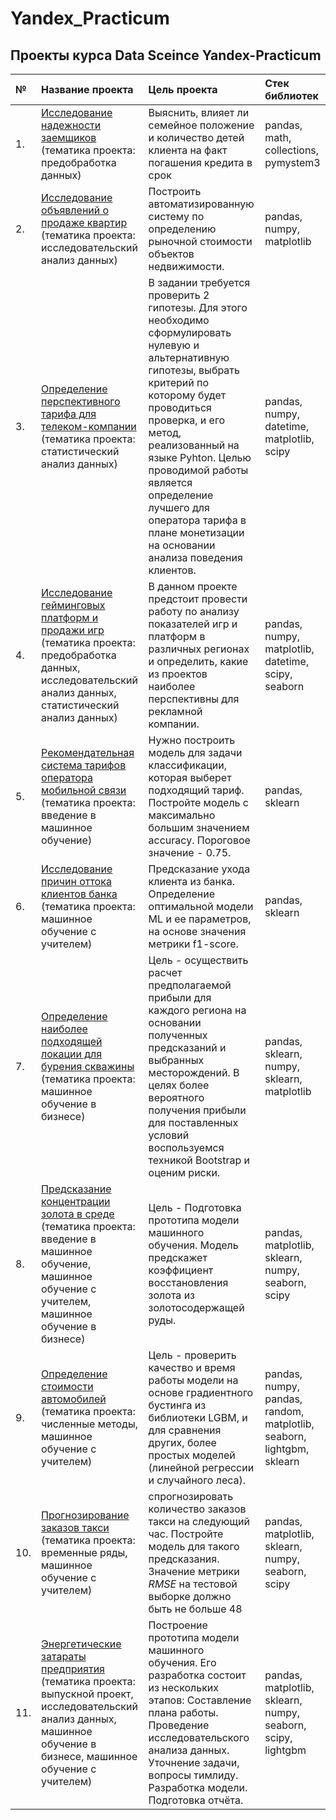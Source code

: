 # Yandex_Practicum
## Проекты курса Data Sceince Yandex-Practicum

| № | Название проекта | Цель проекта | Стек библиотек |
|:-----|:-------------------------------------|:-------------------------------------|:-------------------------------------|
| 1.|[Исследование надежности заемщиков](https://github.com/MaxPlot1812/Yandex_Practicum/blob/main/1_Nadezhnost'_zaemshikov) (тематика проекта: предобработка данных)| Выяснить, влияет ли семейное положение и количество детей клиента на факт погашения кредита в срок | pandas, math, collections, pymystem3 |
| 2.|[Исследование объявлений о продаже квартир](https://github.com/MaxPlot1812/Yandex_Practicum/blob/main/2_Prodazha_kvartir) (тематика проекта: исследовательский анализ данных)| Построить автоматизированную систему по определению рыночной стоимости объектов недвижимости. | pandas, numpy, matplotlib|
| 3.| [Определение перспективного тарифа для телеком-компании](https://github.com/MaxPlot1812/Yandex_Practicum/blob/main/3_Tarif_telecom_companii) (тематика проекта: статистический анализ данных)| В задании требуется проверить 2 гипотезы. Для этого необходимо сформулировать нулевую и альтернативную гипотезы, выбрать критерий по которому будет проводиться проверка, и его метод, реализованный на языке Pyhton. Целью проводимой работы является определение лучшего для оператора тарифа в плане монетизации на основании анализа поведения клиентов. | pandas, numpy, datetime, matplotlib, scipy |
| 4.|[Исследование гейминговых платформ и продажи игр](https://github.com/MaxPlot1812/Yandex_Practicum/blob/main/4_Computer_games) (тематика проекта: предобработка данных, исследовательский анализ данных, статистический анализ данных)| В данном проекте предстоит провести работу по анализу показателей игр и платформ в различных регионах и определить, какие из проектов наиболее перспективны для рекламной компании. | pandas, numpy, matplotlib, datetime, scipy, seaborn |
| 5.| [Рекомендательная система тарифов оператора мобильной связи](https://github.com/MaxPlot1812/Yandex_Practicum/tree/main/5_Recomendatsiya_tarifov) (тематика проекта: введение в машинное обучение)| Нужно построить модель для задачи классификации, которая выберет подходящий тариф. Постройте модель с максимально большим значением accuracy. Пороговое значение - 0.75. | pandas, sklearn |
| 6.| [Исследование причин оттока клиентов банка](https://github.com/MaxPlot1812/Yandex_Practicum/tree/main/6_Ottok_klientov) (тематика проекта: машинное обучение с учителем)| Предсказание ухода клиента из банка. Определение оптимальной модели ML и ее параметров, на основе значения метрики f1-score. | pandas, sklearn |
| 7.| [Определение наиболее подходящей локации для бурения скважины](https://github.com/MaxPlot1812/Yandex_Practicum/tree/main/7_Vyibor_skvazhyinyi) (тематика проекта: машинное обучение в бизнесе)| Цель -  осуществить расчет предполагаемой прибыли для каждого региона на основании полученных предсказаний и выбранных месторождений. В целях более вероятного получения прибыли для поставленных условий воспользуемся техникой Bootstrap и оценим риски. | pandas, sklearn, numpy, sklearn, matplotlib |
| 8.| [Предсказание концентрации золота в среде](https://github.com/MaxPlot1812/Yandex_Practicum/tree/main/8_Prom_predpriyatie) (тематика проекта: введение в машинное обучение, машинное обучение с учителем, машинное обучение в бизнесе)| Цель - Подготовка прототипа модели машинного обучения. Модель предскажет коэффициент восстановления золота из золотосодержащей руды.| pandas, matplotlib, sklearn, numpy, seaborn, scipy |
| 9.| [Определение стоимости автомобилей](https://github.com/MaxPlot1812/Yandex_Practicum/tree/main/9_Stoimost_automobilei) (тематика проекта: численные методы, машинное обучение с учителем)| Цель - проверить качество и время работы модели на основе градиентного бустинга из библиотеки LGBM, и для сравнения других, более простых моделей (линейной регрессии и случайного леса). | pandas, numpy, pandas, random, matplotlib, seaborn, lightgbm, sklearn |
| 10.| [Прогнозирование заказов такси](https://github.com/MaxPlot1812/Yandex_Practicum/tree/main/10_Zakazi_taksi) (тематика проекта: временные ряды, машинное обучение с учителем)| спрогнозировать количество заказов такси на следующий час. Постройте модель для такого предсказания. Значение метрики *RMSE* на тестовой выборке должно быть не больше 48| pandas, matplotlib, sklearn, numpy, seaborn, scipy|
| 11.| [Энергетические затараты предприятия](https://github.com/MaxPlot1812/Yandex_Practicum/tree/main/11_Otsenka_effectivnosti_proizvodsta) (тематика проекта: выпускной проект, исследовательский анализ данных, машинное обучение в бизнесе, машинное обучение с учителем)|Построение прототипа модели машинного обучения. Его разработка состоит из нескольких этапов: Составление плана работы. Проведение исследовательского анализа данных. Уточнение задачи, вопросы тимлиду. Разработка модели. Подготовка отчёта.| pandas, matplotlib, sklearn, numpy, seaborn, scipy, lightgbm |

